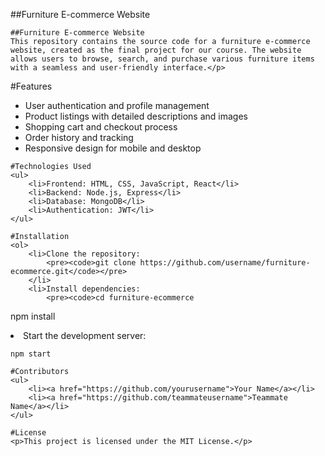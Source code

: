 
   ##Furniture E-commerce Website

    ##Furniture E-commerce Website
    This repository contains the source code for a furniture e-commerce website, created as the final project for our course. The website allows users to browse, search, and purchase various furniture items with a seamless and user-friendly interface.</p>

   #Features
    <ul>
        <li>User authentication and profile management</li>
        <li>Product listings with detailed descriptions and images</li>
        <li>Shopping cart and checkout process</li>
        <li>Order history and tracking</li>
        <li>Responsive design for mobile and desktop</li>
    </ul>

    #Technologies Used
    <ul>
        <li>Frontend: HTML, CSS, JavaScript, React</li>
        <li>Backend: Node.js, Express</li>
        <li>Database: MongoDB</li>
        <li>Authentication: JWT</li>
    </ul>

    #Installation
    <ol>
        <li>Clone the repository:
            <pre><code>git clone https://github.com/username/furniture-ecommerce.git</code></pre>
        </li>
        <li>Install dependencies:
            <pre><code>cd furniture-ecommerce
npm install</code></pre>
        </li>
        <li>Start the development server:
            <pre><code>npm start</code></pre>
        </li>
    </ol>

    #Contributors
    <ul>
        <li><a href="https://github.com/yourusername">Your Name</a></li>
        <li><a href="https://github.com/teammateusername">Teammate Name</a></li>
    </ul>

    #License
    <p>This project is licensed under the MIT License.</p>

